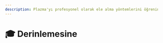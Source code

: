 ```yaml
---
description: Plazma'yı profesyonel olarak ele alma yöntemlerini öğrenin.
---
```


# 🎓 Derinlemesine
